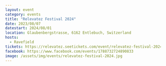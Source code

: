 ```yaml
---
layout: event
category: events
title: "Relevatez Festival 2024"
date: 2023/08/07
datestart: 2024/08/01
location: Glaubenbergstrasse, 6162 Entlebuch, Switzerland
hosts:
  - Ravefield
tickets: https://relevatez.seetickets.com/event/relevatez-festival-2024/relevatez-festival/2822861
facebook: https://www.facebook.com/events/1788732724890833
image: /assets/img/events/relevatez-festival-2024.jpg
---
```

